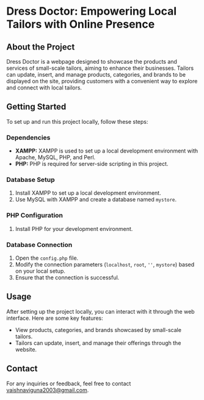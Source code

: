 # Dress Doctor: Empowering Local Tailors with Online Presence

## About the Project
Dress Doctor is a webpage designed to showcase the products and services of small-scale tailors, aiming to enhance their businesses. Tailors can update, insert, and manage products, categories, and brands to be displayed on the site, providing customers with a convenient way to explore and connect with local tailors.

## Getting Started
To set up and run this project locally, follow these steps:

### Dependencies
- **XAMPP:** XAMPP is used to set up a local development environment with Apache, MySQL, PHP, and Perl.
- **PHP:** PHP is required for server-side scripting in this project.

### Database Setup
1. Install XAMPP to set up a local development environment.
2. Use MySQL with XAMPP and create a database named `mystore`.

### PHP Configuration
1. Install PHP for your development environment.

### Database Connection
1. Open the `config.php` file.
2. Modify the connection parameters (`localhost`, `root`, `''`, `mystore`) based on your local setup.
3. Ensure that the connection is successful.

## Usage
After setting up the project locally, you can interact with it through the web interface. Here are some key features:

- View products, categories, and brands showcased by small-scale tailors.
- Tailors can update, insert, and manage their offerings through the website.

## Contact
For any inquiries or feedback, feel free to contact vaishnaviguna2003@gmail.com.
